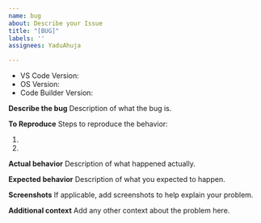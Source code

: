 ```yaml
---
name: bug
about: Describe your Issue
title: "[BUG]"
labels: ''
assignees: YaduAhuja

---
```


<!-- Please search existing issues to avoid creating duplicates. -->

- VS Code Version:
- OS Version:
- Code Builder Version:

**Describe the bug**
Description of what the bug is.

**To Reproduce**
Steps to reproduce the behavior:

1. 
2. 

**Actual behavior**
Description of what happened actually.

**Expected behavior**
Description of what you expected to happen.

**Screenshots**
If applicable, add screenshots to help explain your problem.

**Additional context**
Add any other context about the problem here.

